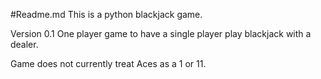#Readme.md
This is a python blackjack game.

Version 0.1
One player game to have a single player play blackjack with a dealer.

Game does not currently treat Aces as a 1 or 11.
